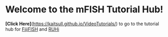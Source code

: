 # Welcome to the mFISH Tutorial Hub!
**[Click Here]**(https://kaitsull.github.io/VideoTutorials/) to go to the tutorial hub for [FijiFISH](https://kaitsull.github.io/VideoTutorials/01_installation-fiji.html) and [RUHi](https://kaitsull.github.io/VideoTutorials/01_installation-ruhi.html)
